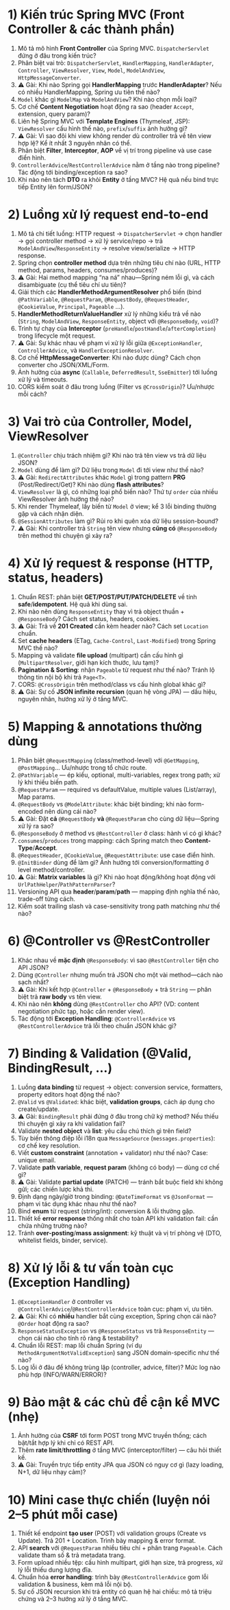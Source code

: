# 1) Kiến trúc Spring MVC (Front Controller & các thành phần)

1. Mô tả mô hình **Front Controller** của Spring MVC. `DispatcherServlet` đứng ở đâu trong kiến trúc?
2. Phân biệt vai trò: `DispatcherServlet`, `HandlerMapping`, `HandlerAdapter`, `Controller`, `ViewResolver`, `View`, `Model`, `ModelAndView`, `HttpMessageConverter`.
3. ⚠️ Gài: Khi nào Spring gọi **HandlerMapping** trước **HandlerAdapter**? Nếu có nhiều HandlerMapping, Spring ưu tiên thế nào?
4. `Model` khác gì `ModelMap` và `ModelAndView`? Khi nào chọn mỗi loại?
5. Cơ chế **Content Negotiation** hoạt động ra sao (header `Accept`, extension, query param)?
6. Liên hệ Spring MVC với **Template Engines** (Thymeleaf, JSP): `ViewResolver` cấu hình thế nào, `prefix`/`suffix` ảnh hưởng gì?
7. ⚠️ Gài: Vì sao đôi khi view không render dù controller trả về tên view hợp lệ? Kể ít nhất 3 nguyên nhân có thể.
8. Phân biệt **Filter**, **Interceptor**, **AOP** về vị trí trong pipeline và use case điển hình.
9. `ControllerAdvice`/`RestControllerAdvice` nằm ở tầng nào trong pipeline? Tác động tới binding/exception ra sao?
10. Khi nào nên tách **DTO** ra khỏi **Entity** ở tầng MVC? Hệ quả nếu bind trực tiếp Entity lên form/JSON?

# 2) Luồng xử lý request end-to-end

1. Mô tả chi tiết luồng: HTTP request → `DispatcherServlet` → chọn handler → gọi controller method → xử lý service/repo → trả `ModelAndView`/`ResponseEntity` → resolve view/serialize → HTTP response.
2. Spring chọn **controller method** dựa trên những tiêu chí nào (URL, HTTP method, params, headers, consumes/produces)?
3. ⚠️ Gài: Hai method mapping “na ná” nhau—Spring ném lỗi gì, và cách disambiguate (cụ thể tiêu chí ưu tiên)?
4. Giải thích các **HandlerMethodArgumentResolver** phổ biến (bind `@PathVariable`, `@RequestParam`, `@RequestBody`, `@RequestHeader`, `@CookieValue`, `Principal`, `Pageable` …).
5. **HandlerMethodReturnValueHandler** xử lý những kiểu trả về nào (`String`, `ModelAndView`, `ResponseEntity`, object với `@ResponseBody`, `void`)?
6. Trình tự chạy của **Interceptor** (`preHandle`/`postHandle`/`afterCompletion`) trong lifecycle một request.
7. ⚠️ Gài: Sự khác nhau về phạm vi xử lý lỗi giữa `@ExceptionHandler`, `ControllerAdvice`, và `HandlerExceptionResolver`.
8. Cơ chế **HttpMessageConverter**: Khi nào được dùng? Cách chọn converter cho JSON/XML/Form.
9. Ảnh hưởng của **async** (`Callable`, `DeferredResult`, `SseEmitter`) tới luồng xử lý và timeouts.
10. CORS kiểm soát ở đâu trong luồng (Filter vs `@CrossOrigin`)? Ưu/nhược mỗi cách?

# 3) Vai trò của Controller, Model, ViewResolver

1. `@Controller` chịu trách nhiệm gì? Khi nào trả tên view vs trả dữ liệu JSON?
2. `Model` dùng để làm gì? Dữ liệu trong `Model` đi tới view như thế nào?
3. ⚠️ Gài: `RedirectAttributes` khác `Model` gì trong pattern **PRG** (Post/Redirect/Get)? Khi nào dùng **flash attributes**?
4. `ViewResolver` là gì, có những loại phổ biến nào? Thứ tự `order` của nhiều ViewResolver ảnh hưởng thế nào?
5. Khi render Thymeleaf, lấy biến từ `Model` ở view; kể 3 lỗi binding thường gặp và cách nhận diện.
6. `@SessionAttributes` làm gì? Rủi ro khi quên xóa dữ liệu session-bound?
7. ⚠️ Gài: Khi controller trả `String` tên view nhưng **cũng có** `@ResponseBody` trên method thì chuyện gì xảy ra?

# 4) Xử lý request & response (HTTP, status, headers)

1. Chuẩn REST: phân biệt **GET/POST/PUT/PATCH/DELETE** về tính **safe**/**idempotent**. Hệ quả khi dùng sai.
2. Khi nào nên dùng `ResponseEntity` thay vì trả object thuần + `@ResponseBody`? Cách set status, headers, cookies.
3. ⚠️ Gài: Trả về **201 Created** cần kèm header nào? Cách set `Location` chuẩn.
4. Set **cache headers** (ETag, `Cache-Control`, `Last-Modified`) trong Spring MVC thế nào?
5. Mapping và validate **file upload** (multipart) cần cấu hình gì (`MultipartResolver`, giới hạn kích thước, lưu tạm)?
6. **Pagination & Sorting**: nhận `Pageable` từ request như thế nào? Tránh lộ thông tin nội bộ khi trả `Page<T>`.
7. CORS: `@CrossOrigin` trên method/class vs cấu hình global khác gì?
8. ⚠️ Gài: Sự cố **JSON infinite recursion** (quan hệ vòng JPA) — dấu hiệu, nguyên nhân, hướng xử lý ở tầng MVC.

# 5) Mapping & annotations thường dùng

1. Phân biệt `@RequestMapping` (class/method-level) với `@GetMapping`, `@PostMapping`… Ưu/nhược trong tổ chức route.
2. `@PathVariable` — ép kiểu, optional, multi-variables, regex trong path; xử lý khi thiếu biến path.
3. `@RequestParam` — required vs defaultValue, multiple values (List/array), Map params.
4. `@RequestBody` vs `@ModelAttribute`: khác biệt binding; khi nào form-encoded nên dùng cái nào?
5. ⚠️ Gài: Đặt **cả** `@RequestBody` **và** `@RequestParam` cho cùng dữ liệu—Spring xử lý ra sao?
6. `@ResponseBody` ở method vs `@RestController` ở class: hành vi có gì khác?
7. `consumes`/`produces` trong mapping: cách Spring match theo **Content-Type**/**Accept**.
8. `@RequestHeader`, `@CookieValue`, `@RequestAttribute`: use case điển hình.
9. `@InitBinder` dùng để làm gì? Ảnh hưởng tới conversion/formatting ở level method/controller.
10. ⚠️ Gài: **Matrix variables** là gì? Khi nào hoạt động/không hoạt động với `UrlPathHelper`/`PathPatternParser`?
11. Versioning API qua **header**/**param**/**path** — mapping định nghĩa thế nào, trade-off từng cách.
12. Kiểm soát trailing slash và case-sensitivity trong path matching như thế nào?

# 6) @Controller vs @RestController

1. Khác nhau về **mặc định** `@ResponseBody`: vì sao `@RestController` tiện cho API JSON?
2. Dùng `@Controller` nhưng muốn trả JSON cho một vài method—cách nào sạch nhất?
3. ⚠️ Gài: Khi kết hợp `@Controller` + `@ResponseBody` + trả `String` — phân biệt trả **raw body** vs tên view.
4. Khi nào nên **không** dùng `@RestController` cho API? (VD: content negotiation phức tạp, hoặc cần render view).
5. Tác động tới **Exception Handling**: `@ControllerAdvice` vs `@RestControllerAdvice` trả lỗi theo chuẩn JSON khác gì?

# 7) Binding & Validation (@Valid, BindingResult, …)

1. Luồng **data binding** từ request → object: conversion service, formatters, property editors hoạt động thế nào?
2. `@Valid` vs `@Validated`: khác biệt, **validation groups**, cách áp dụng cho create/update.
3. ⚠️ Gài: `BindingResult` phải đứng ở đâu trong chữ ký method? Nếu thiếu thì chuyện gì xảy ra khi validation fail?
4. Validate **nested object** và **list**: yêu cầu chú thích gì trên field?
5. Tùy biến thông điệp lỗi i18n qua `MessageSource` (`messages.properties`): cơ chế key resolution.
6. Viết **custom constraint** (annotation + validator) như thế nào? Case: unique email.
7. Validate **path variable**, **request param** (không có body) — dùng cơ chế gì?
8. ⚠️ Gài: Validate **partial update** (PATCH) — tránh bắt buộc field khi không gửi; các chiến lược khả thi.
9. Định dạng ngày/giờ trong binding: `@DateTimeFormat` vs `@JsonFormat` — phạm vi tác dụng khác nhau như thế nào?
10. Bind **enum** từ request (string/int): conversion & lỗi thường gặp.
11. Thiết kế **error response** thống nhất cho toàn API khi validation fail: cần chứa những trường nào?
12. Tránh **over-posting**/**mass assignment**: kỹ thuật và vị trí phòng vệ (DTO, whitelist fields, binder, service).

# 8) Xử lý lỗi & tư vấn toàn cục (Exception Handling)

1. `@ExceptionHandler` ở controller vs `@ControllerAdvice`/`@RestControllerAdvice` toàn cục: phạm vi, ưu tiên.
2. ⚠️ Gài: Khi có **nhiều** handler bắt cùng exception, Spring chọn cái nào? `@Order` hoạt động ra sao?
3. `ResponseStatusException` vs `@ResponseStatus` vs trả `ResponseEntity` — chọn cái nào cho tính rõ ràng & testability?
4. Chuẩn lỗi REST: map lỗi chuẩn Spring (ví dụ `MethodArgumentNotValidException`) sang JSON domain-specific như thế nào?
5. Log lỗi ở đâu để không trùng lặp (controller, advice, filter)? Mức log nào phù hợp (INFO/WARN/ERROR)?

# 9) Bảo mật & các chủ đề cận kề MVC (nhẹ)

1. Ảnh hưởng của **CSRF** tới form POST trong MVC truyền thống; cách bật/tắt hợp lý khi chỉ có REST API.
2. Thêm **rate limit**/**throttling** ở tầng MVC (interceptor/filter) — câu hỏi thiết kế.
3. ⚠️ Gài: Truyền trực tiếp entity JPA qua JSON có nguy cơ gì (lazy loading, N+1, dữ liệu nhạy cảm)?

# 10) Mini case thực chiến (luyện nói 2–5 phút mỗi case)

1. Thiết kế endpoint **tạo user** (POST) với validation groups (Create vs Update). Trả 201 + Location. Trình bày mapping & error format.
2. API **search** với `@RequestParam` nhiều tiêu chí + phân trang `Pageable`. Cách validate tham số & trả metadata trang.
3. Form upload nhiều tệp: cấu hình multipart, giới hạn size, trả progress, xử lý lỗi thiếu dung lượng đĩa.
4. Chuẩn hóa **error handling**: trình bày `@RestControllerAdvice` gom lỗi validation & business, kèm mã lỗi nội bộ.
5. Sự cố JSON recursion khi trả entity có quan hệ hai chiều: mô tả triệu chứng và 2–3 hướng xử lý ở tầng MVC.
